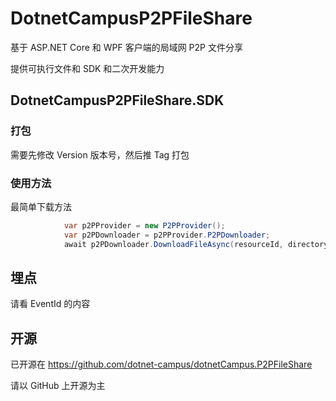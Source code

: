 # DotnetCampusP2PFileShare

基于 ASP.NET Core 和 WPF 客户端的局域网 P2P 文件分享

提供可执行文件和 SDK 和二次开发能力


## DotnetCampusP2PFileShare.SDK

### 打包

需要先修改 Version 版本号，然后推 Tag 打包

### 使用方法

最简单下载方法

```csharp
            var p2PProvider = new P2PProvider();
            var p2PDownloader = p2PProvider.P2PDownloader;
            await p2PDownloader.DownloadFileAsync(resourceId, directoryInfo);
```

## 埋点

请看 EventId 的内容

## 开源

已开源在 https://github.com/dotnet-campus/dotnetCampus.P2PFileShare

请以 GitHub 上开源为主
